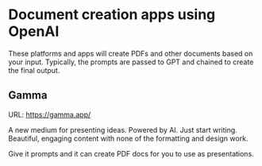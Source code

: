 # Document creation apps using OpenAI

These platforms and apps will create PDFs and other documents based on your input. Typically, the prompts are passed to GPT and chained to create the final output.

## Gamma

URL: https://gamma.app/

A new medium for presenting ideas. Powered by AI.
Just start writing. Beautiful, engaging content with none of the formatting and design work.

Give it prompts and it can create PDF docs for you to use as presentations. 
